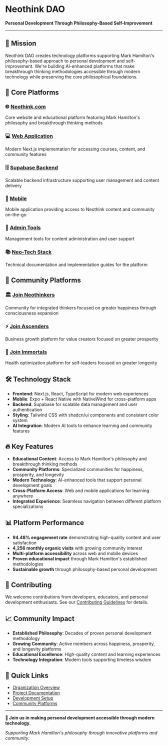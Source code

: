 # Neothink DAO

**Personal Development Through Philosophy-Based Self-Improvement**

---

## 🚀 **Mission**

Neothink DAO creates technology platforms supporting Mark Hamilton's philosophy-based approach to personal development and self-improvement. We're building AI-enhanced platforms that make breakthrough thinking methodologies accessible through modern technology while preserving the core philosophical foundations.

## 🌟 **Core Platforms**

### **🌐 [Neothink.com](https://github.com/neothink-dao/neothink.com)**
Core website and educational platform featuring Mark Hamilton's philosophy and breakthrough thinking methods

### **💻 [Web Application](https://github.com/neothink-dao/web)**
Modern Next.js implementation for accessing courses, content, and community features

### **🗄️ [Supabase Backend](https://github.com/neothink-dao/supabase)**
Scalable backend infrastructure supporting user management and content delivery

### **📱 [Mobile](https://github.com/neothink-dao/mobile)**
Mobile application providing access to Neothink content and community on-the-go

### **🔧 [Admin Tools](https://github.com/neothink-dao/admin)**
Management tools for content administration and user support

### **📚 [Neo-Tech Stack](https://github.com/neothink-dao/neo-tech)**
Technical documentation and implementation guides for the platform

## 🎯 **Community Platforms**

### **🏛️ [Join Neothinkers](https://github.com/neothink-dao/neothinkers)**
Community for integrated thinkers focused on greater happiness through consciousness expansion

### **⚡ [Join Ascenders](https://github.com/neothink-dao/ascenders)**
Business growth platform for value creators focused on greater prosperity

### **🔮 [Join Immortals](https://github.com/neothink-dao/immortals)**
Health optimization platform for self-leaders focused on greater longevity

## 🛠️ **Technology Stack**

- **Frontend**: Next.js, React, TypeScript for modern web experiences
- **Mobile**: Expo + React Native with NativeWind for cross-platform apps
- **Backend**: Supabase for scalable data management and user authentication
- **Styling**: Tailwind CSS with shadcn/ui components and consistent color system
- **AI Integration**: Modern AI tools to enhance learning and community features

## 🔥 **Key Features**

- **Educational Content**: Access to Mark Hamilton's philosophy and breakthrough thinking methods
- **Community Platforms**: Specialized communities for happiness, prosperity, and longevity
- **Modern Technology**: AI-enhanced tools that support personal development goals
- **Cross-Platform Access**: Web and mobile applications for learning anywhere
- **Integrated Experience**: Seamless navigation between different platform specializations

## 📊 **Platform Performance**

- **94.48% engagement rate** demonstrating high-quality content and user satisfaction
- **4,256 monthly organic visits** with growing community interest
- **Multi-platform accessibility** across web and mobile devices
- **Proven educational impact** through Mark Hamilton's established methodologies
- **Sustainable growth** through philosophy-based personal development

## 🤝 **Contributing**

We welcome contributions from developers, educators, and personal development enthusiasts. See our [Contributing Guidelines](.github/CONTRIBUTING.md) for details.

## 📈 **Community Impact**

- **Established Philosophy**: Decades of proven personal development methodology
- **Growing Community**: Active members across happiness, prosperity, and longevity platforms
- **Educational Excellence**: High-quality content and learning experiences
- **Technology Integration**: Modern tools supporting timeless wisdom

## 🔗 **Quick Links**

- [Organization Overview](https://github.com/neothink-dao)
- [Project Documentation](https://github.com/neothink-dao/neothink.com)
- [Development Setup](https://github.com/neothink-dao/web)
- [Community Platforms](https://github.com/neothink-dao/neothinkers)

---

**🌟 Join us in making personal development accessible through modern technology.**

*Supporting Mark Hamilton's philosophy through innovative platforms and community.*